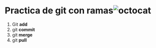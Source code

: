 # Practica de git con ramas![octocat](https://avatars.githubusercontent.com/u/583231?v=4)

1. Git **add**
2. git **commit**
3. git **merge**
4. git **pull**
